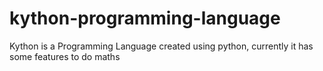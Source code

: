 # kython-programming-language
Kython is a Programming Language created using python, currently it has some features to do maths
